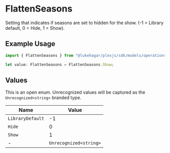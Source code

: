 # FlattenSeasons

Setting that indicates if seasons are set to hidden for the show. (-1 = Library default, 0 = Hide, 1 = Show).

## Example Usage

```typescript
import { FlattenSeasons } from "@lukehagar/plexjs/sdk/models/operations";

let value: FlattenSeasons = FlattenSeasons.Show;
```

## Values

This is an open enum. Unrecognized values will be captured as the `Unrecognized<string>` branded type.

| Name                   | Value                  |
| ---------------------- | ---------------------- |
| `LibraryDefault`       | -1                     |
| `Hide`                 | 0                      |
| `Show`                 | 1                      |
| -                      | `Unrecognized<string>` |